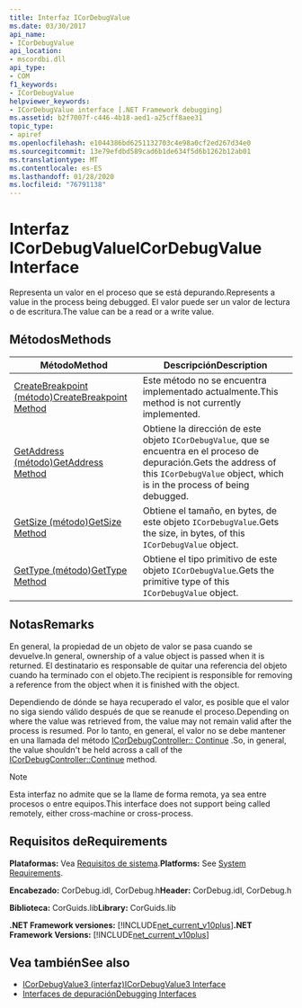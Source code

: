 ```yaml
---
title: Interfaz ICorDebugValue
ms.date: 03/30/2017
api_name:
- ICorDebugValue
api_location:
- mscordbi.dll
api_type:
- COM
f1_keywords:
- ICorDebugValue
helpviewer_keywords:
- ICorDebugValue interface [.NET Framework debugging]
ms.assetid: b2f7007f-c446-4b18-aed1-a25cff8aee31
topic_type:
- apiref
ms.openlocfilehash: e1044386bd6251132703c4e98a0cf2ed267d34e0
ms.sourcegitcommit: 13e79efdbd589cad6b1de634f5d6b1262b12ab01
ms.translationtype: MT
ms.contentlocale: es-ES
ms.lasthandoff: 01/28/2020
ms.locfileid: "76791138"
---
```

# <a name="icordebugvalue-interface"></a><span data-ttu-id="7242d-102">Interfaz ICorDebugValue</span><span class="sxs-lookup"><span data-stu-id="7242d-102">ICorDebugValue Interface</span></span>
<span data-ttu-id="7242d-103">Representa un valor en el proceso que se está depurando.</span><span class="sxs-lookup"><span data-stu-id="7242d-103">Represents a value in the process being debugged.</span></span> <span data-ttu-id="7242d-104">El valor puede ser un valor de lectura o de escritura.</span><span class="sxs-lookup"><span data-stu-id="7242d-104">The value can be a read or a write value.</span></span>  
  
## <a name="methods"></a><span data-ttu-id="7242d-105">Métodos</span><span class="sxs-lookup"><span data-stu-id="7242d-105">Methods</span></span>  
  
|<span data-ttu-id="7242d-106">Método</span><span class="sxs-lookup"><span data-stu-id="7242d-106">Method</span></span>|<span data-ttu-id="7242d-107">Descripción</span><span class="sxs-lookup"><span data-stu-id="7242d-107">Description</span></span>|  
|------------|-----------------|  
|[<span data-ttu-id="7242d-108">CreateBreakpoint (método)</span><span class="sxs-lookup"><span data-stu-id="7242d-108">CreateBreakpoint Method</span></span>](icordebugvalue-createbreakpoint-method.md)|<span data-ttu-id="7242d-109">Este método no se encuentra implementado actualmente.</span><span class="sxs-lookup"><span data-stu-id="7242d-109">This method is not currently implemented.</span></span>|  
|[<span data-ttu-id="7242d-110">GetAddress (método)</span><span class="sxs-lookup"><span data-stu-id="7242d-110">GetAddress Method</span></span>](icordebugvalue-getaddress-method.md)|<span data-ttu-id="7242d-111">Obtiene la dirección de este objeto `ICorDebugValue`, que se encuentra en el proceso de depuración.</span><span class="sxs-lookup"><span data-stu-id="7242d-111">Gets the address of this `ICorDebugValue` object, which is in the process of being debugged.</span></span>|  
|[<span data-ttu-id="7242d-112">GetSize (método)</span><span class="sxs-lookup"><span data-stu-id="7242d-112">GetSize Method</span></span>](icordebugvalue-getsize-method.md)|<span data-ttu-id="7242d-113">Obtiene el tamaño, en bytes, de este objeto `ICorDebugValue`.</span><span class="sxs-lookup"><span data-stu-id="7242d-113">Gets the size, in bytes, of this `ICorDebugValue` object.</span></span>|  
|[<span data-ttu-id="7242d-114">GetType (método)</span><span class="sxs-lookup"><span data-stu-id="7242d-114">GetType Method</span></span>](icordebugvalue-gettype-method.md)|<span data-ttu-id="7242d-115">Obtiene el tipo primitivo de este objeto `ICorDebugValue`.</span><span class="sxs-lookup"><span data-stu-id="7242d-115">Gets the primitive type of this `ICorDebugValue` object.</span></span>|  
  
## <a name="remarks"></a><span data-ttu-id="7242d-116">Notas</span><span class="sxs-lookup"><span data-stu-id="7242d-116">Remarks</span></span>  
 <span data-ttu-id="7242d-117">En general, la propiedad de un objeto de valor se pasa cuando se devuelve.</span><span class="sxs-lookup"><span data-stu-id="7242d-117">In general, ownership of a value object is passed when it is returned.</span></span> <span data-ttu-id="7242d-118">El destinatario es responsable de quitar una referencia del objeto cuando ha terminado con el objeto.</span><span class="sxs-lookup"><span data-stu-id="7242d-118">The recipient is responsible for removing a reference from the object when it is finished with the object.</span></span>  
  
 <span data-ttu-id="7242d-119">Dependiendo de dónde se haya recuperado el valor, es posible que el valor no siga siendo válido después de que se reanude el proceso.</span><span class="sxs-lookup"><span data-stu-id="7242d-119">Depending on where the value was retrieved from, the value may not remain valid after the process is resumed.</span></span> <span data-ttu-id="7242d-120">Por lo tanto, en general, el valor no se debe mantener en una llamada del método [ICorDebugController:: Continue](icordebugcontroller-continue-method.md) .</span><span class="sxs-lookup"><span data-stu-id="7242d-120">So, in general, the value shouldn't be held across a call of the [ICorDebugController::Continue](icordebugcontroller-continue-method.md) method.</span></span>  
  
> [!NOTE]
> <span data-ttu-id="7242d-121">Esta interfaz no admite que se la llame de forma remota, ya sea entre procesos o entre equipos.</span><span class="sxs-lookup"><span data-stu-id="7242d-121">This interface does not support being called remotely, either cross-machine or cross-process.</span></span>  
  
## <a name="requirements"></a><span data-ttu-id="7242d-122">Requisitos de</span><span class="sxs-lookup"><span data-stu-id="7242d-122">Requirements</span></span>  
 <span data-ttu-id="7242d-123">**Plataformas:** Vea [Requisitos de sistema](../../../../docs/framework/get-started/system-requirements.md).</span><span class="sxs-lookup"><span data-stu-id="7242d-123">**Platforms:** See [System Requirements](../../../../docs/framework/get-started/system-requirements.md).</span></span>  
  
 <span data-ttu-id="7242d-124">**Encabezado:** CorDebug.idl, CorDebug.h</span><span class="sxs-lookup"><span data-stu-id="7242d-124">**Header:** CorDebug.idl, CorDebug.h</span></span>  
  
 <span data-ttu-id="7242d-125">**Biblioteca:** CorGuids.lib</span><span class="sxs-lookup"><span data-stu-id="7242d-125">**Library:** CorGuids.lib</span></span>  
  
 <span data-ttu-id="7242d-126">**.NET Framework versiones:** [!INCLUDE[net_current_v10plus](../../../../includes/net-current-v10plus-md.md)]</span><span class="sxs-lookup"><span data-stu-id="7242d-126">**.NET Framework Versions:** [!INCLUDE[net_current_v10plus](../../../../includes/net-current-v10plus-md.md)]</span></span>  
  
## <a name="see-also"></a><span data-ttu-id="7242d-127">Vea también</span><span class="sxs-lookup"><span data-stu-id="7242d-127">See also</span></span>

- [<span data-ttu-id="7242d-128">ICorDebugValue3 (interfaz)</span><span class="sxs-lookup"><span data-stu-id="7242d-128">ICorDebugValue3 Interface</span></span>](icordebugvalue3-interface.md)
- [<span data-ttu-id="7242d-129">Interfaces de depuración</span><span class="sxs-lookup"><span data-stu-id="7242d-129">Debugging Interfaces</span></span>](debugging-interfaces.md)
